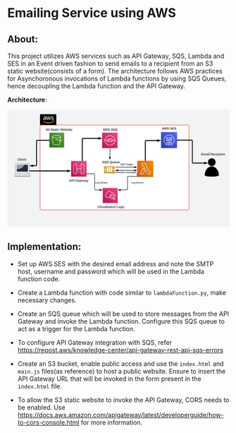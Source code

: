 # Emailing Service using AWS
## About:

This project utilizes AWS services such as API Gateway, SQS, Lambda and SES in an Event driven fashion to send emails to a recipient from an S3 static website(consists of a form). The architecture follows AWS practices for Asynchoronous invocations of Lambda functions by using SQS Queues, hence decoupling the Lambda function and the API Gateway.

**Architecture**:

![Alt text](APIGateway_Arch.jpg)

## Implementation:
- Set up AWS SES with the desired email address and note the SMTP host, username and password which will be used in the Lambda function code.

- Create a Lambda function with code similar to `lambdaFunction.py`, make necessary changes.

- Create an SQS queue which will be used to store messages from the API Gateway and invoke the Lambda function. Configure this SQS queue to act as a trigger for the Lambda function.

- To configure API Gateway integration with SQS, refer https://repost.aws/knowledge-center/api-gateway-rest-api-sqs-errors

- Create an S3 bucket, enable public access and use the `index.html` and `main.js` files(as reference) to host a public website. Ensure to insert the API Gateway URL that will be invoked in the form present in the `index.html` file.

- To allow the S3 static website to invoke the API Gateway, CORS needs to be enabled. Use https://docs.aws.amazon.com/apigateway/latest/developerguide/how-to-cors-console.html for more information.